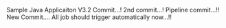 
Sample Java Applicaiton V3.2
Commit...!
2nd commit...!
Pipeline commit...!!
New Commit....
All job should trigger automatically now...!!
